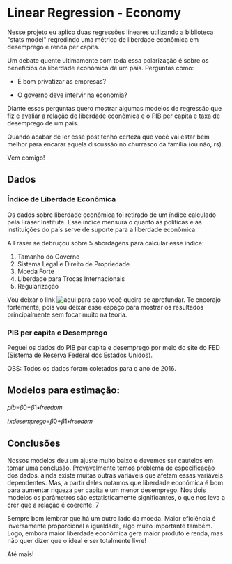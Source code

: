 # Linear Regression - Economy
Nesse projeto eu aplico duas regressões lineares utilizando a biblioteca "stats model" regredindo uma métrica de liberdade econômica em desemprego e renda per capita.

Um debate quente ultimamente com toda essa polarização é sobre os benefícios da liberdade econômica de um país. 
Perguntas como:

*  É bom privatizar as empresas?

*  O governo deve intervir na economia?

Diante essas perguntas quero mostrar algumas modelos de regressão que fiz e avaliar a relação de liberdade econômica e o PIB per capita e taxa de desemprego de um país. 

Quando acabar de ler esse post tenho certeza que você vai estar bem melhor para encarar aquela discussão no churrasco da família (ou não, rs). 

Vem comigo!


## Dados

### Índice de Liberdade Econômica
Os dados sobre liberdade econômica foi retirado de um índice calculado pela Fraser Institute. Esse índice mensura o quanto as políticas e as instituições do país serve de suporte para a liberdade econômica. 

A Fraser se debruçou sobre 5 abordagens para calcular esse índice:


1.   Tamanho do Governo
2.   Sistema Legal e Direito de Propriedade
3.   Moeda Forte
4.   Liberdade para Trocas Internacionais
5.   Regularização

Vou deixar o link ![aqui](https://www.fraserinstitute.org/studies/economic-freedom-of-the-world-2019-annual-report) para caso você queira se aprofundar. Te encorajo fortemente, pois vou deixar esse espaço para mostrar os resultados principalmente sem focar muito na teoria.

### **PIB per capita e Desemprego**

Peguei os dados do PIB per capita e desemprego por meio do site do FED (Sistema de Reserva Federal dos Estados Unidos).

OBS: Todos os dados foram coletados para o ano de 2016.

## Modelos para estimação:

𝑝𝑖𝑏=𝛽0+𝛽1∗𝑓𝑟𝑒𝑒𝑑𝑜𝑚
 
𝑡𝑥𝑑𝑒𝑠𝑒𝑚𝑝𝑟𝑒𝑔𝑜=𝛽0+𝛽1∗𝑓𝑟𝑒𝑒𝑑𝑜𝑚

## Conclusões

Nossos modelos deu um ajuste muito baixo e devemos ser cautelos em tomar uma conclusão. Provavelmente temos problema de especificação dos dados, ainda existe muitas outras variáveis que afetam essas variáveis dependentes. Mas, a partir deles notamos que liberdade econômica é bom para aumentar riqueza per capita e um menor desemprego. Nos dois modelos os parâmetros são estatisticamente significantes, o que nos leva a crer que a relação é coerente. 7

Sempre bom lembrar que há um outro lado da moeda. Maior eficiência é inversamente proporcional a igualdade, algo muito importante também. Logo, embora maior liberdade econômica gera maior produto e renda, mas não quer dizer que o ideal é ser totalmente livre!


Até mais!

